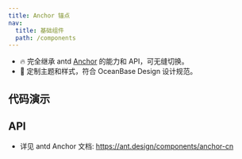 ```yaml
---
title: Anchor 锚点
nav:
  title: 基础组件
  path: /components
---
```


- 🔥 完全继承 antd [Anchor](https://ant.design/components/anchor-cn) 的能力和 API，可无缝切换。
- 💄 定制主题和样式，符合 OceanBase Design 设计规范。

## 代码演示

<!-- prettier-ignore -->
<code src="./demo/basic.tsx" title="基本" iframe="200"></code>
<code src="./demo/horizontal.tsx" title="横向锚点" iframe="250"></code>

## API

- 详见 antd Anchor 文档: https://ant.design/components/anchor-cn
